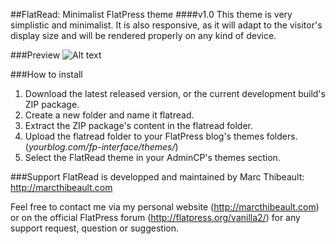 ##FlatRead: Minimalist FlatPress theme
####v1.0
This theme is very simplistic and minimalist. It is also responsive, as it will adapt to the visitor's display size and will be rendered properly on any kind of device. 

###Preview
![Alt text](https://dl.dropboxusercontent.com/u/26097868/marcthibeault.com/flatread-preview-1.png "Optional title")

###How to install
1. Download the latest released version, or the current development build's ZIP package. 
2. Create a new folder and name it flatread. 
3. Extract the ZIP package's content in the flatread folder. 
4. Upload the flatread folder to your FlatPress blog's themes folders. (*yourblog.com/fp-interface/themes/*)
5. Select the FlatRead theme in your AdminCP's themes section. 

###Support
FlatRead is developped and maintained by Marc Thibeault: http://marcthibeault.com

Feel free to contact me via my personal website (http://marcthibeault.com) or on the official FlatPress forum (http://flatpress.org/vanilla2/) for any support request, question or suggestion. 
